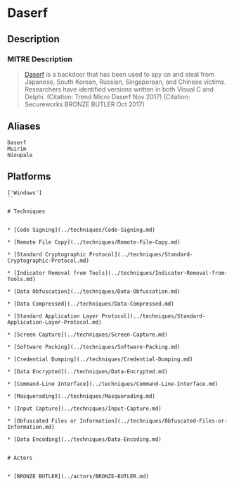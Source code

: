 
# Daserf

## Description

### MITRE Description

> [Daserf](https://attack.mitre.org/software/S0187) is a backdoor that has been used to spy on and steal from Japanese, South Korean, Russian, Singaporean, and Chinese victims. Researchers have identified versions written in both Visual C and Delphi. (Citation: Trend Micro Daserf Nov 2017) (Citation: Secureworks BRONZE BUTLER Oct 2017)

## Aliases

```
Daserf
Muirim
Nioupale
```

## Platforms

```
['Windows']
``

# Techniques


* [Code Signing](../techniques/Code-Signing.md)

* [Remote File Copy](../techniques/Remote-File-Copy.md)
    
* [Standard Cryptographic Protocol](../techniques/Standard-Cryptographic-Protocol.md)
    
* [Indicator Removal from Tools](../techniques/Indicator-Removal-from-Tools.md)
    
* [Data Obfuscation](../techniques/Data-Obfuscation.md)
    
* [Data Compressed](../techniques/Data-Compressed.md)
    
* [Standard Application Layer Protocol](../techniques/Standard-Application-Layer-Protocol.md)
    
* [Screen Capture](../techniques/Screen-Capture.md)
    
* [Software Packing](../techniques/Software-Packing.md)
    
* [Credential Dumping](../techniques/Credential-Dumping.md)
    
* [Data Encrypted](../techniques/Data-Encrypted.md)
    
* [Command-Line Interface](../techniques/Command-Line-Interface.md)
    
* [Masquerading](../techniques/Masquerading.md)
    
* [Input Capture](../techniques/Input-Capture.md)
    
* [Obfuscated Files or Information](../techniques/Obfuscated-Files-or-Information.md)
    
* [Data Encoding](../techniques/Data-Encoding.md)
    

# Actors


* [BRONZE BUTLER](../actors/BRONZE-BUTLER.md)

